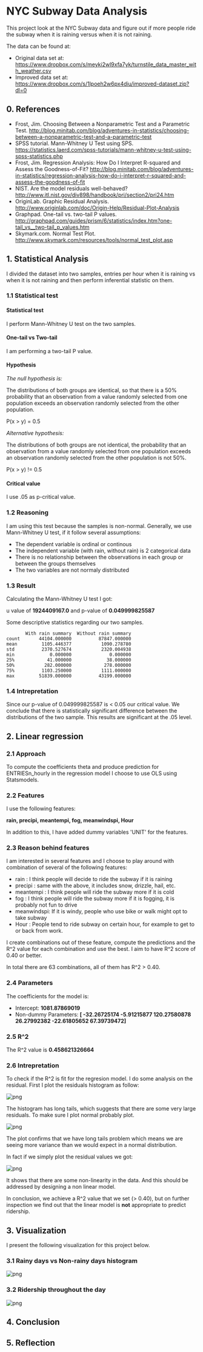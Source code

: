 # NYC Subway Data Analysis

This project look at the NYC Subway data and figure out if more people ride the subway when it is raining versus when it is not raining.

The data can be found at:

* Original data set at: <https://www.dropbox.com/s/meyki2wl9xfa7yk/turnstile_data_master_with_weather.csv>
* Improved data set at: <https://www.dropbox.com/s/1lpoeh2w6px4diu/improved-dataset.zip?dl=0>


## 0. References

* Frost, Jim. Choosing Between a Nonparametric Test and a Parametric Test. <http://blog.minitab.com/blog/adventures-in-statistics/choosing-between-a-nonparametric-test-and-a-parametric-test>
* SPSS tutorial. Mann-Whitney U Test using SPS. <https://statistics.laerd.com/spss-tutorials/mann-whitney-u-test-using-spss-statistics.php>
* Frost, Jim. Regression Analysis: How Do I Interpret R-squared and Assess the Goodness-of-Fit? <http://blog.minitab.com/blog/adventures-in-statistics/regression-analysis-how-do-i-interpret-r-squared-and-assess-the-goodness-of-fit>
* NIST. Are the model residuals well-behaved? <http://www.itl.nist.gov/div898/handbook/pri/section2/pri24.htm>
* OriginLab. Graphic Residual Analysis. <http://www.originlab.com/doc/Origin-Help/Residual-Plot-Analysis>
* Graphpad. One-tail vs. two-tail P values. <http://graphpad.com/guides/prism/6/statistics/index.htm?one-tail_vs__two-tail_p_values.htm>
* Skymark.com. Normal Test Plot. <http://www.skymark.com/resources/tools/normal_test_plot.asp>


## 1. Statistical Analysis

I divided the dataset into two samples, entries per hour when it is raining vs when it is not raining and then perform inferential statistic on them.

### 1.1 Statistical test

#### Statistical test

I perform Mann-Whitney U test on the two samples.

#### One-tail vs Two-tail

I am performing a two-tail P value.

#### Hypothesis

*The null hypothesis is:*

The distributions of both groups are identical, so that there is a 50% probability that an observation from a value randomly selected from one population exceeds an observation randomly selected from the other population.

P(x > y) = 0.5

*Alternative hypothesis:*

The distributions of both groups are not identical, the probability that an observation from a value randomly selected from one population exceeds an observation randomly selected from the other population is not 50%.

P(x > y) != 0.5 

#### Critical value

I use .05 as p-critical value.


### 1.2 Reasoning

I am using this test because the samples is non-normal. Generally, we use Mann-Whitney U test, if it follow several assumptions:

* The dependent variable is ordinal or continous
* The independent variable (with rain, without rain) is 2 categorical data
* There is no relationship between the observations in each group or between the groups themselves
* The two variables are not normaly distributed


### 1.3 Result

Calculating the Mann-Whitney U test I got:

u value of **1924409167.0** and p-value of  **0.049999825587**

Some descriptive statistics regarding our two samples.

           With rain summary  Without rain summary
    count       44104.000000          87847.000000
    mean         1105.446377           1090.278780
    std          2370.527674           2320.004938
    min             0.000000              0.000000
    25%            41.000000             38.000000
    50%           282.000000            278.000000
    75%          1103.250000           1111.000000
    max         51839.000000          43199.000000
    
### 1.4 Intrepretation

Since our p-value of 0.049999825587 is < 0.05 our critical value.
We conclude that there is statistically significant difference between the distributions of the two sample. This results are significant at the .05 level.


## 2. Linear regression

### 2.1 Approach
To compute the coefficients theta and produce prediction for ENTRIESn_hourly in the regression model I choose to use OLS using Statsmodels.

### 2.2 Features
I use the following features:

**rain, precipi, meantempi, fog, meanwindspi, Hour**

In addition to this, I have added dummy variables 'UNIT' for the features.

### 2.3 Reason behind features

I am interested in several features and I choose to play around with combination of several of the following features:

* rain : I think people will decide to ride the subway if it is raining
* precipi : same with the above, it includes snow, drizzle, hail, etc.
* meantempi : I think people will ride the subway more if it is cold
* fog : I think people will ride the subway more if it is fogging, it is probably not fun to drive
* meanwindspi: If it is windy, people who use bike or walk might opt to take subway
* Hour : People tend to ride subway on certain hour, for example to get to or back from work.

I create combinations out of these feature, compute the predictions and the R^2 value for each combination and use the best. I aim to have R^2 score of 0.40 or better. 

In total there are 63 combinations, all of them has R^2 > 0.40.

### 2.4 Parameters

The coefficients for the model is:
 
* Intercept: **1081.87869019**
* Non-dummy Parameters: **[ -32.26725174   -5.91215877  120.27580878   26.27992382  -22.61805652 67.39739472]**


### 2.5 R^2

The R^2 value is **0.458621326664**

### 2.6 Intrepretation

To check if the R^2 is fit for the regresion model. I do some analysis on the residual.
First I plot the residuals histogram as follow:

![png](img/residual_histogram.png)

The histogram has long tails, which suggests that there are some very large residuals. To make sure I plot normal probably plot.

![png](img/residual_normal_probability_plot.png)

The plot confirms that we have long tails problem which means we are seeing more variance than we would expect in a normal distribution.

In fact if we simply plot the residual values we got:

![png](img/residual_plot.png)

It shows that there are some non-linearity in the data.
And this should be addressed by designing a non linear model.

In conclusion, we achieve a R^2 value that we set (> 0.40), but on further inspection we find out that the linear model is **not** appropriate to predict ridership.


## 3. Visualization

I present the following visualization for this project below.

### 3.1 Rainy days vs Non-rainy days histogram

![png](img/rainy_vs_non_rainy.png)

### 3.2 Ridership throughout the day

![png](img/ridership_throughout_day.png)


## 4. Conclusion


## 5. Reflection

